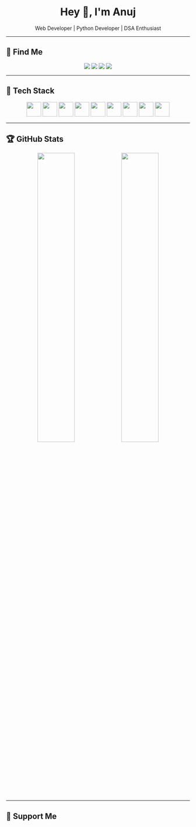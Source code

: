 <h1 align="center">Hey 👋, I'm Anuj</h1>
<p align="center">Web Developer | Python Developer | DSA Enthusiast</p>

---

## 🔗 Find Me

<p align="center">
  <a href="https://linkedin.com/in/anujky576"><img src="https://img.icons8.com/color/48/linkedin.png"/></a>
  <a href="mailto:anujky576@gmail.com"><img src="https://img.icons8.com/color/48/gmail.png"/></a>
  <a href="https://instagram.com/anuj_ky576"><img src="https://img.icons8.com/fluency/48/instagram-new.png"/></a>
  <!-- <a href="https://x.com/YOUR_TWITTER"><img src="https://img.icons8.com/fluency/48/twitter.png"/></a> -->
  <a href="https://anujportfolio-drab.vercel.app/"><img src="https://img.icons8.com/fluency/48/domain.png"/></a>
</p>

---

## 🧰 Tech Stack

<p align="center">
  <img src="https://cdn.jsdelivr.net/gh/devicons/devicon/icons/html5/html5-original.svg" width="40"/>
  <img src="https://cdn.jsdelivr.net/gh/devicons/devicon/icons/css3/css3-original.svg" width="40"/>
  <img src="https://cdn.jsdelivr.net/gh/devicons/devicon/icons/javascript/javascript-original.svg" width="40"/>
  <img src="https://cdn.jsdelivr.net/gh/devicons/devicon/icons/react/react-original.svg" width="40"/>
  <img src="https://cdn.jsdelivr.net/gh/devicons/devicon/icons/nodejs/nodejs-original.svg" width="40"/>
  <img src="https://cdn.jsdelivr.net/gh/devicons/devicon/icons/python/python-original.svg" width="40"/>
  <img src="https://cdn.jsdelivr.net/gh/devicons/devicon/icons/cplusplus/cplusplus-original.svg" width="40"/>
  <img src="https://cdn.jsdelivr.net/gh/devicons/devicon/icons/mysql/mysql-original.svg" width="40"/>
  <img src="https://cdn.jsdelivr.net/gh/devicons/devicon/icons/git/git-original.svg" width="40"/>
</p>

---

## 🏆 GitHub Stats

<p align="center">
  <img src="https://github-readme-stats.vercel.app/api?username=YOUR_USERNAME&show_icons=true&theme=radical" width="45%"/>
  <img src="https://github-readme-stats.vercel.app/api/top-langs/?username=YOUR_USERNAME&layout=compact&theme=radical" width="45%"/>
</p>

---

## 💖 Support Me

<!-- <a href="https://ko-fi.com/YOUR_KOFI_ID"><img src="https://img.shields.io/badge/Support_me_on_Ko--fi-F16061?style=for-the-badge&logo=kofi&logoColor=white" /></a> -->
